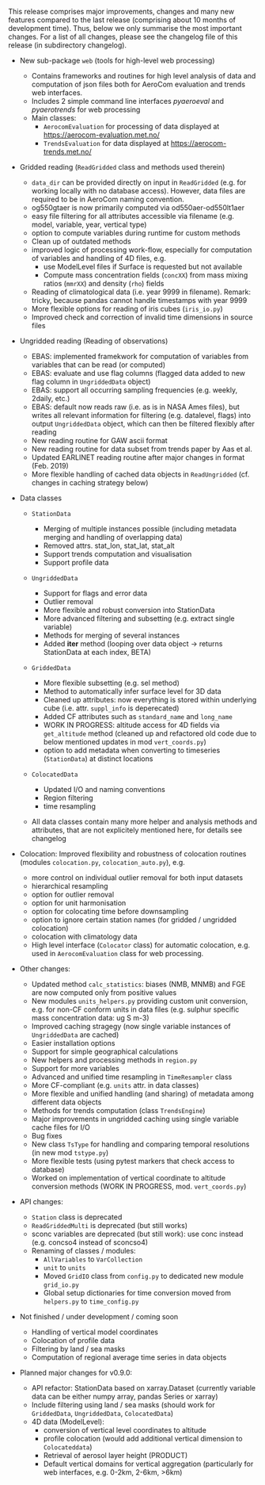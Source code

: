 This release comprises major improvements, changes and many new features compared to the last release (comprising about 10 months of development time). Thus, below we only summarise the most important changes. For a list of all changes, please see the changelog file of this release (in subdirectory changelog).

- New sub-package `web` (tools for high-level web processing)
  - Contains frameworks and routines for high level analysis of data and computation of json files both for AeroCom evaluation and trends web interfaces.
  - Includes 2 simple command line interfaces *pyaeroeval* and *pyaerotrends* for web processing
  - Main classes:
    - `AerocomEvaluation` for processing of data displayed at https://aerocom-evaluation.met.no/
    - `TrendsEvaluation` for data displayed at https://aerocom-trends.met.no/

- Gridded reading (`ReadGridded` class and methods used therein)
  - `data_dir` can be provided directly on input in `ReadGridded` (e.g. for working locally with no database access). However, data files are required to be in AeroCom naming convention.
  - og550gtaer is now primarily computed via od550aer-od550lt1aer
  - easy file filtering for all attributes accessible via filename (e.g. model, variable, year, vertical type)
  - option to compute variables during runtime for custom methods
  - Clean up of outdated methods
  - improved logic of processing work-flow, especially for computation of variables and handling of 4D files, e.g.
    - use ModelLevel files if Surface is requested but not available
    - Compute mass concentration fields (`concXX`) from mass mixing ratios (`mmrXX`) and density (`rho`) fields
  - Reading of climatological data (i.e. year 9999 in filename). Remark: tricky, because pandas cannot handle timestamps with year 9999  
  - More flexible options for reading of iris cubes (`iris_io.py`)
  - Improved check and correction of invalid time dimensions in source files

- Ungridded reading (Reading of observations)
    - EBAS: implemented framekwork for computation of variables from variables that can be read (or computed)
    - EBAS: evaluate and use flag columns (flagged data added to new flag column in `UngriddedData` object)
    - EBAS: support all occurring sampling frequencies (e.g. weekly, 2daily, etc.)
    - EBAS: default now reads raw (i.e. as is in NASA Ames files), but writes all relevant information for filtering (e.g. datalevel, flags) into output `UngriddedData` object, which can then be filtered flexibly after reading
    - New reading routine for GAW ascii format
    - New reading routine for data subset from trends paper by Aas et al.
    - Updated EARLINET reading routine after major changes in format (Feb. 2019)
    - More flexible handling of cached data objects in `ReadUngridded` (cf. changes in caching strategy below)

- Data classes
  - `StationData`
    - Merging of multiple instances possible (including metadata merging and handling of overlapping data)
    - Removed attrs. stat_lon, stat_lat, stat_alt
    - Support trends computation and visualisation
    - Support profile data

  - `UngriddedData`
    - Support for flags and error data
    - Outlier removal
    - More flexible and robust conversion into StationData
    - More advanced filtering and subsetting (e.g. extract single variable)
    - Methods for merging of several instances
    - Added __iter__ method (looping over data object -> returns StationData at each index, BETA)

  - `GriddedData`
    - More flexible subsetting (e.g. sel method)
    - Method to automatically infer surface level for 3D data
    - Cleaned up attributes: now everything is stored within underlying cube (i.e. attr. `suppl_info` is deperecated)
    - Added CF attributes such as `standard_name` and `long_name`
    - WORK IN PROGRESS: altitude access for 4D fields via `get_altitude` method (cleaned up and refactored old code due to below mentioned updates in mod `vert_coords.py`)
    - option to add metadata when converting to timeseries (`StationData`) at distinct locations

  - `ColocatedData`
    - Updated I/O and naming conventions
    - Region filtering
    - time resampling
  - All data classes contain many more helper and analysis methods and attributes, that are not explicitely mentioned here, for details see changelog

- Colocation: Improved flexibility and robustness of colocation routines (modules `colocation.py`, `colocation_auto.py`), e.g.
  - more control on individual outlier removal for both input datasets
  - hierarchical resampling
  - option for outlier removal
  - option for unit harmonisation
  - option for colocating time before downsampling
  - option to ignore certain station names (for gridded / ungridded colocation)
  - colocation with climatology data
  - High level interface (`Colocator` class) for automatic colocation, e.g. used in `AerocomEvaluation` class for web processing.

- Other changes:
  - Updated method `calc_statistics`: biases (NMB, MNMB) and FGE are now computed only from positive values
  - New modules `units_helpers.py` providing custom unit conversion, e.g. for non-CF conform units in data files (e.g. sulphur specific mass concentration data: ug S m-3)
  - Improved caching stragegy (now single variable instances of `UngriddedData` are cached)
  - Easier installation options
  - Support for simple geographical calculations
  - New helpers and processing methods in `region.py`
  - Support for more variables
  - Advanced and unified time resampling in `TimeResampler` class
  - More CF-compliant (e.g. `units` attr. in data classes)
  - More flexible and unified handling (and sharing) of metadata among different data objects
  - Methods for trends computation (class `TrendsEngine`)
  - Major improvements in ungridded caching using single variable cache files for I/O
  - Bug fixes
  - New class `TsType` for handling and comparing temporal resolutions (in new mod `tstype.py`)
  - More flexible tests (using pytest markers that check access to database)
  - Worked on implementation of vertical coordinate to altitude conversion methods (WORK IN PROGRESS, mod. `vert_coords.py`)

- API changes:
  - `Station` class is deprecated
  - `ReadGriddedMulti` is deprecated (but still works)
  - sconc variables are deprecated (but still work): use conc instead (e.g. concso4 instead of sconcso4)
  - Renaming of classes / modules:
    - `AllVariables` to `VarCollection`
    - `unit` to `units`
    - Moved `GridIO` class from `config.py` to dedicated new module `grid_io.py`
    - Global setup dictionaries for time conversion moved from `helpers.py` to `time_config.py`

- Not finished / under development / coming soon
  - Handling of vertical model coordinates
  - Colocation of profile data
  - Filtering by land / sea masks
  - Computation of regional average time series in data objects

- Planned major changes for v0.9.0:
  - API refactor: StationData based on xarray.Dataset (currently variable data can be either numpy array, pandas Series or xarray)
  - Include filtering using land / sea masks (should work for `GriddedData`, `UngriddedData`, `ColocatedData`)
  - 4D data (ModelLevel):
    - conversion of vertical level coordinates to altitude
    - profile colocation (would add additional vertical dimension to `Colocateddata`)
    - Retrieval of aerosol layer height (PRODUCT)
    - Default vertical domains for vertical aggregation (particularly for web interfaces, e.g. 0-2km, 2-6km, >6km)
